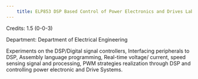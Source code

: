 ```yaml
---
    title: ELP853 DSP Based Control of Power Electronics and Drives Laboratory
---
```

Credits: 1.5 (0-0-3)

Department: Department of Electrical Engineering

Experiments on the DSP/Digital signal controllers, Interfacing peripherals to DSP, Assembly language programming, Real-time voltage/ current, speed sensing signal and processing, PWM strategies realization through DSP and controlling power electronic and Drive Systems.